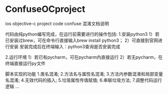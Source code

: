 # ConfuseOCproject
ios objective-c project code confuse
混淆文档说明

代码由纯python编写完成，在运行前需要进行的操作包括:
1.安装python3
    1）若已安装过brew，可在命令行直接输入brew install python3；
    2）可直接到官网进行安装
    安装完成后在终端输入：python3查询是否安装完成

2.运行环境
1）若已有pycharm，可在pycharm内直接运行
2）若无pycharm，在终端直接运行py文件

脚本实现的功能
1.类名混淆;
2.方法名与属性名混淆;
3.方法内参数混淆和局部变量名混淆;
4.无效代码的插入;
5.垃圾属性传值赋值;
6.串联垃圾方法;
7.调整代码运行逻辑
...
